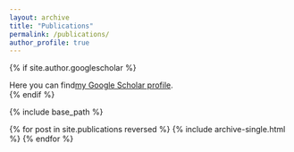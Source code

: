 ```yaml
---
layout: archive
title: "Publications"
permalink: /publications/
author_profile: true
---
```


{% if site.author.googlescholar %}
  <div class="wordwrap">Here you can find<a href="{{site.author.googlescholar}}">my Google Scholar profile</a>.</div>
{% endif %}

{% include base_path %}

{% for post in site.publications reversed %}
  {% include archive-single.html %}
{% endfor %}
